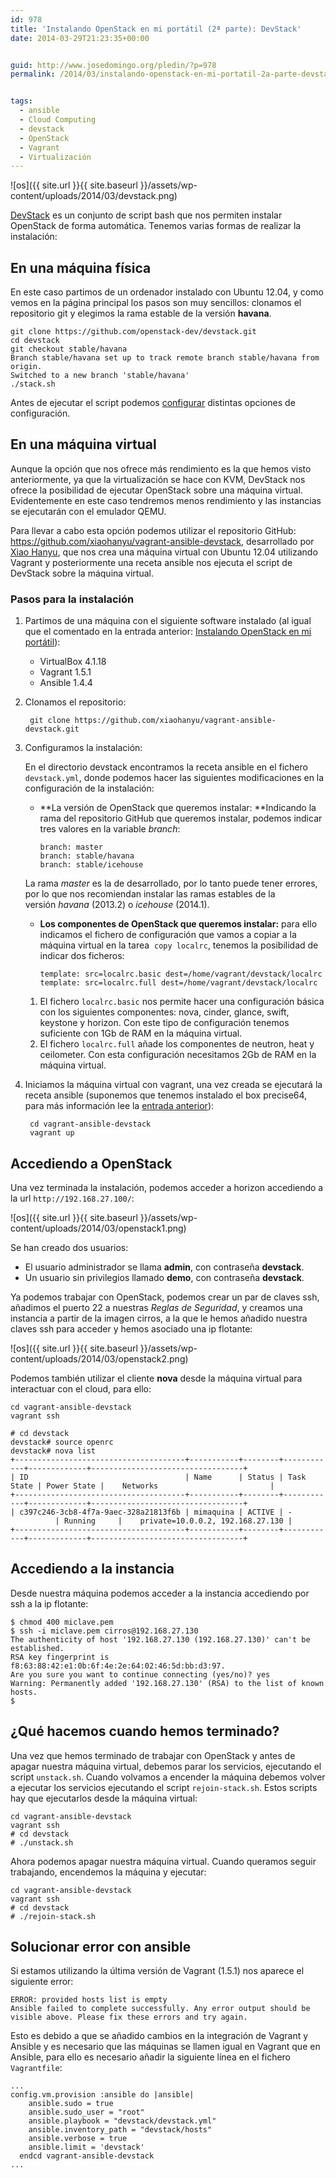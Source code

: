 ```yaml
---
id: 978
title: 'Instalando OpenStack en mi portátil (2ª parte): DevStack'
date: 2014-03-29T21:23:35+00:00


guid: http://www.josedomingo.org/pledin/?p=978
permalink: /2014/03/instalando-openstack-en-mi-portatil-2a-parte-devstack/


tags:
  - ansible
  - Cloud Computing
  - devstack
  - OpenStack
  - Vagrant
  - Virtualización
---
```

![os]({{ site.url }}{{ site.baseurl }}/assets/wp-content/uploads/2014/03/devstack.png)

[DevStack](http://devstack.org/) es un conjunto de script bash que nos permiten instalar OpenStack de forma automática. Tenemos varias formas de realizar la instalación:

## En una máquina física

En este caso partimos de un ordenador instalado con Ubuntu 12.04, y como vemos en la página principal los pasos son muy sencillos: clonamos el repositorio git y elegimos la rama estable de la versión **havana**.

    git clone https://github.com/openstack-dev/devstack.git
    cd devstack
    git checkout stable/havana
    Branch stable/havana set up to track remote branch stable/havana from     origin.
    Switched to a new branch 'stable/havana'
    ./stack.sh

Antes de ejecutar el script podemos [configurar](http://devstack.org/configuration.html) distintas opciones de configuración.

## En una máquina virtual

Aunque la opción que nos ofrece más rendimiento es la que hemos visto anteriormente, ya que la virtualización se hace con KVM, DevStack nos ofrece la posibilidad de ejecutar OpenStack sobre una máquina virtual. Evidentemente en este caso tendremos menos rendimiento y las instancias se ejecutarán con el emulador QEMU.

Para llevar a cabo esta opción podemos utilizar el repositorio GitHub: <https://github.com/xiaohanyu/vagrant-ansible-devstack>, desarrollado por [Xiao Hanyu](https://github.com/xiaohanyu), que nos crea una máquina virtual con Ubuntu 12.04 utilizando Vagrant y posteriormente una receta ansible nos ejecuta el script de DevStack sobre la máquina virtual.

### Pasos para la instalación

1. Partimos de una máquina con el siguiente software instalado (al igual que el comentado en la entrada anterior: [Instalando OpenStack en mi portátil](http://www.josedomingo.org/pledin/2014/02/instalando-openstack-en-mi-portatil/ "Instalando OpenStack en mi portátil")):

    * VirtualBox 4.1.18
    * Vagrant 1.5.1
    * Ansible 1.4.4

2. Clonamos el repositorio:

        git clone https://github.com/xiaohanyu/vagrant-ansible-devstack.git

3. Configuramos la instalación:

    En el directorio devstack encontramos la receta ansible en el fichero `devstack.yml`, donde podemos hacer las siguientes modificaciones en la configuración de la instalación:

      * **La versión de OpenStack que queremos instalar: **Indicando la rama del repositorio GitHub que queremos instalar, podemos indicar tres valores en la variable _branch_:

            branch: master
            branch: stable/havana
            branch: stable/icehouse

      La rama _master_ es la de desarrollado, por lo tanto puede tener errores, por lo que nos recomiendan instalar las ramas estables de la versión _havana_ (2013.2) o _icehouse_ (2014.1).

      * **Los componentes de OpenStack que queremos instalar:** para ello indicamos el fichero de configuración que vamos a copiar a la máquina virtual en la tarea  `copy localrc`, tenemos la posibilidad de indicar dos ficheros: 
      
            template: src=localrc.basic dest=/home/vagrant/devstack/localrc
            template: src=localrc.full dest=/home/vagrant/devstack/localrc

      1. El fichero `localrc.basic` nos permite hacer una configuración básica con los siguientes componentes: nova, cinder, glance, swift, keystone y horizon. Con este tipo de configuración tenemos suficiente con 1Gb de RAM en la máquina virtual.
      2. El fichero `localrc.full` añade los componentes de neutron, heat y ceilometer. Con esta configuración necesitamos 2Gb de RAM en la máquina virtual.

4. Iniciamos la máquina virtual con vagrant, una vez creada se ejecutará la receta ansible (suponemos que tenemos instalado el box precise64, para más información lee la [entrada anterior](http://www.josedomingo.org/pledin/2014/02/instalando-openstack-en-mi-portatil/ "Instalando OpenStack en mi portátil")):

        cd vagrant-ansible-devstack
        vagrant up

## Accediendo a OpenStack

Una vez terminada la instalación, podemos acceder a horizon accediendo a la url `http://192.168.27.100/`:

![os]({{ site.url }}{{ site.baseurl }}/assets/wp-content/uploads/2014/03/openstack1.png)

Se han creado dos usuarios:

* El usuario administrador se llama **admin**, con contraseña **devstack**.
* Un usuario sin privilegios llamado **demo**, con contraseña **devstack**.

Ya podemos trabajar con OpenStack, podemos crear un par de claves ssh, añadimos el puerto 22 a nuestras _Reglas de Seguridad_, y creamos una instancia a partir de la imagen cirros, a la que le hemos añadido nuestra claves ssh para acceder y hemos asociado una ip flotante:

![os]({{ site.url }}{{ site.baseurl }}/assets/wp-content/uploads/2014/03/openstack2.png)

Podemos también utilizar el cliente **nova** desde la máquina virtual para interactuar con el cloud, para ello:

    cd vagrant-ansible-devstack
    vagrant ssh

    # cd devstack
    devstack# source openrc
    devstack# nova list
    +--------------------------------------+-----------+--------+------------+-------------+----------------------------------+
    | ID                                   | Name      | Status | Task State | Power State |    Networks                         |
    +--------------------------------------+-----------+--------+------------+-------------+----------------------------------+
    | c397c246-3cb8-4f7a-9aec-328a21813f6b | mimaquina | ACTIVE | -          | Running     |    private=10.0.0.2, 192.168.27.130 |
    +--------------------------------------+-----------+--------+------------+-------------+----------------------------------+

## Accediendo a la instancia

Desde nuestra máquina podemos acceder a la instancia accediendo por ssh a la ip flotante:

    $ chmod 400 miclave.pem 
    $ ssh -i miclave.pem cirros@192.168.27.130
    The authenticity of host '192.168.27.130 (192.168.27.130)' can't be established.
    RSA key fingerprint is f8:63:88:42:e1:0b:6f:4e:2e:64:02:46:5d:bb:d3:97.
    Are you sure you want to continue connecting (yes/no)? yes
    Warning: Permanently added '192.168.27.130' (RSA) to the list of known hosts.
    $

## ¿Qué hacemos cuando hemos terminado?

Una vez que hemos terminado de trabajar con OpenStack y antes de apagar nuestra máquina virtual, debemos parar los servicios, ejecutando el script `unstack.sh`. Cuando volvamos a encender la máquina debemos volver a ejecutar los servicios ejecutando el script `rejoin-stack.sh`. Estos scripts hay que ejecutarlos desde la máquina virtual:

    cd vagrant-ansible-devstack
    vagrant ssh
    # cd devstack
    # ./unstack.sh

Ahora podemos apagar nuestra máquina virtual. Cuando queramos seguir trabajando, encendemos la máquina y ejecutar:

    cd vagrant-ansible-devstack
    vagrant ssh
    # cd devstack
    # ./rejoin-stack.sh

## Solucionar error con ansible

Si estamos utilizando la última versión de Vagrant (1.5.1) nos aparece el siguiente error:

    ERROR: provided hosts list is empty 
    Ansible failed to complete successfully. Any error output should be visible above. Please fix these errors and try again.

Esto es debido a que se añadido cambios en la integración de Vagrant y Ansible y es necesario que las máquinas se llamen igual en Vagrant que en Ansible, para ello es necesario añadir la siguiente línea en el fichero `Vagrantfile`:

    ...
    config.vm.provision :ansible do |ansible|
        ansible.sudo = true
        ansible.sudo_user = "root"
        ansible.playbook = "devstack/devstack.yml"
        ansible.inventory_path = "devstack/hosts"
        ansible.verbose = true
        ansible.limit = 'devstack' 
      endcd vagrant-ansible-devstack
    ...
